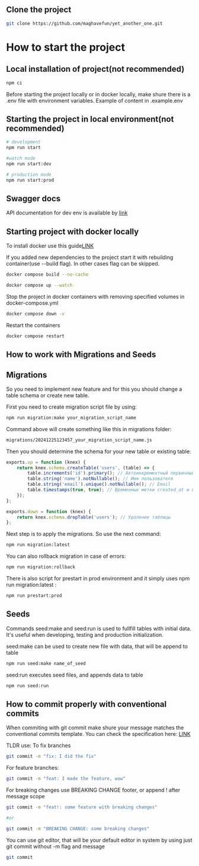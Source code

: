 ## Clone the project

```bash
git clone https://github.com/maghavefun/yet_another_one.git
```

# How to start the project

## Local installation of project(not recommended)

```bash
npm ci
```

Before starting the project locally or in docker locally, make shure there is a .env file with environment variables. Example of content in .example.env

## Starting the project in local environment(not recommended)

```bash
# development
npm run start
```

```bash
#watch mode
npm run start:dev
```

```bash
# production mode
npm run start:prod
```

## Swagger docs

API documentation for dev env is available by [link](http://localhost:4000/api-docs#/)

## Starting project with docker locally

To install docker use this guide[LINK](https://docs.docker.com/engine/install/)

If you added new dependencies to the project start it with rebuilding container(use --build flag). In other cases flag can be skipped.

```bash
docker compose build --no-cache

docker compose up --watch
```

Stop the project in docker containers with removing specified volumes in docker-compose.yml

```bash
docker compose down -v
```

Restart the containers

```bash
docker compose restart
```

## How to work with Migrations and Seeds

## Migrations

So you need to implement new feature and for this you should change a table schema or create new table.

First you need to create migration script file by using:

```bash
npm run migration:make your_migration_script_name
```

Command above will create something like this in migrations folder:

```bash
migrations/20241225123457_your_migration_script_name.js
```

Then you should determine the schema for your new table or existing table:

```javascript
exports.up = function (knex) {
    return knex.schema.createTable('users', (table) => {
        table.increments('id').primary(); // Автоинкрементный первичный ключ
        table.string('name').notNullable(); // Имя пользователя
        table.string('email').unique().notNullable(); // Email
        table.timestamps(true, true); // Временные метки created_at и updated_at
    });
};

exports.down = function (knex) {
    return knex.schema.dropTable('users'); // Удаление таблицы
};
```

Next step is to apply the migrations. So use the next command:

```bash
npm run migration:latest
```

You can also rollback migration in case of errors:

```bash
npm run migration:rollback
```

There is also script for prestart in prod environment and it simply uses npm run migration:latest :

```bash
npm run prestart:prod
```

## Seeds

Commands seed:make and seed:run is used to fullfill tables with initial data. It's useful when developing, testing and production initialization.

seed:make can be used to create new file with data, that will be append to table

```bash
npm run seed:make name_of_seed
```

seed:run executes seed files, and appends data to table

```bash
npm run seed:run
```

## How to commit properly with conventional commits

When commiting with git commit make shure your message matches the conventional commits
template. You can check the specification here: [LINK](https://www.conventionalcommits.org/en/v1.0.0/)

TLDR
use:
To fix branches

```bash
git commit -m "fix: I did the fix"
```

For feature branches:

```bash
git commit -m "feat: I made the feature, wow"
```

For breaking changes use BREAKING CHANGE footer, or append ! after message scope

```bash
git commit -m "feat!: some feature with breaking changes"

#or

git commit -m "BREAKING CHANGE: some breaking changes"
```

You can use git editor, that will be your default editor in system by using just git commit without -m flag and message

```bash
git commit
```
